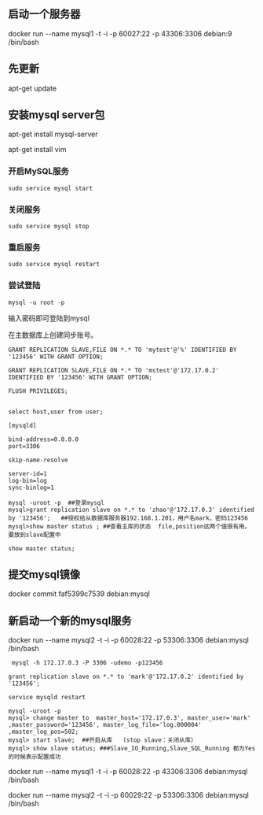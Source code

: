 ## 启动一个服务器
docker run --name mysql1 -t -i -p 60027:22 -p 43306:3306 debian:9 /bin/bash 

## 先更新
apt-get update

## 安装mysql server包
apt-get install mysql-server

apt-get install vim


### 开启MySQL服务
```
sudo service mysql start
```
### 关闭服务
```
sudo service mysql stop
```
### 重启服务
```
sudo service mysql restart
```
### 尝试登陆
```
mysql -u root -p
```
输入密码即可登陆到mysql


在主数据库上创建同步账号。
```
GRANT REPLICATION SLAVE,FILE ON *.* TO 'mytest'@'%' IDENTIFIED BY '123456' WITH GRANT OPTION;

GRANT REPLICATION SLAVE,FILE ON *.* TO 'mstest'@'172.17.0.2' IDENTIFIED BY '123456' WITH GRANT OPTION;

FLUSH PRIVILEGES;


select host,user from user;
```

```
[mysqld]

bind-address=0.0.0.0
port=3306

skip-name-resolve

server-id=1
log-bin=log
sync-binlog=1
```

```
mysql -uroot -p  ##登录mysql
mysql>grant replication slave on *.* to 'zhao'@'172.17.0.3' identified by '123456';   ##授权给从数据库服务器192.168.1.201，用户名mark，密码123456
mysql>show master status ; ##查看主库的状态  file,position这两个值很有用。要放到slave配置中

show master status;
```

## 提交mysql镜像
docker commit faf5399c7539 debian:mysql

## 新启动一个新的mysql服务
docker run --name mysql2 -t -i -p 60028:22 -p 53306:3306 debian:mysql /bin/bash 

```
 mysql -h 172.17.0.3 -P 3306 -udemo -p123456
```










```
grant replication slave on *.* to 'mark'@'172.17.0.2' identified by '123456';
```


```
service mysqld restart
```

```
mysql -uroot -p
mysql> change master to  master_host='172.17.0.3', master_user='mark' ,master_password='123456', master_log_file='log.000004' ,master_log_pos=502;
mysql> start slave;  ##开启从库   (stop slave：关闭从库）
mysql> show slave status; ###Slave_IO_Running,Slave_SQL_Running 都为Yes的时候表示配置成功 

```





docker run --name mysql1 -t -i -p 60028:22 -p 43306:3306 debian:mysql /bin/bash 



docker run --name mysql2 -t -i -p 60029:22 -p 53306:3306 debian:mysql /bin/bash 